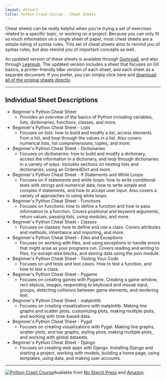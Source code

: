 ```yaml
---
layout: default
title: Python Crash Course - Cheat Sheets
---
```


Cheat sheets can be really helpful when you're trying a set of exercises related to a specific topic, or working on a project. Because you can only fit so much information on a single sheet of paper, most cheat sheets are a simple listing of syntax rules. This set of cheat sheets aims to remind you of syntax rules, but also remind you of important concepts as well.

An updated version of these sheets is available through [Gumroad](https://gum.co/python-cheat-sheets/), and also through [Leanpub](https://leanpub.com/beginners-python-cheat-sheets/). The updated version includes a sheet that focuses on Git basics, a printer-friendly b&w version of each sheet, and each sheet as a separate document. If you prefer, you can simply click here and [download all of the original sheets directly](https://github.com/ehmatthes/pcc/releases/download/v1.0.0/beginners_python_cheat_sheet_pcc_all.pdf).

- - -

Individual Sheet Descriptions
---

- Beginner's Python Cheat Sheet
    - Provides an overview of the basics of Python including variables, lists, dictionaries, functions, classes, and more.
- Beginner's Python Cheat Sheet - Lists
    - Focuses on lists: how to build and modify a list, access elements from a list, and loop through the values in a list. Also covers numerical lists, list comprehensions, tuples, and more.
- Beginner's Python Cheat Sheet - Dictionaries
    - Focuses on dictionaries: how to build and modify a dictionary, access the information in a dictionary, and loop through dictionaries in a variety of ways. Includes sections on nesting lists and dictionaries, using an OrderedDict and more.
- Beginner's Python Cheat Sheet - If Statements and While Loops
    - Focuses on if statements and while loops: how to write conditional tests with strings and numerical data, how to write simple and complex if statements, and how to accept user input. Also covers a variety of approaches to using while loops.
- Beginner's Python Cheat Sheet - Functions
    - Focuses on functions: how to define a function and how to pass information to a function. Covers positional and keyword arguments, return values, passing lists, using modules, and more.
- Beginner's Python Cheat Sheet - Classes
    - Focuses on classes: how to define and use a class. Covers attributes and methods, inheritance and importing, and more.
- Beginner's Python Cheat Sheet - Files and Exceptions
    - Focuses on working with files, and using exceptions to handle errors that might arise as your programs run. Covers reading and writing to files, try-except-else blocks, and storing data using the json module.
- Beginner's Python Cheat Sheet - Testing Your Code
    - Focuses on unit tests and test cases. How to test a function, and how to test a class.
- Beginner's Python Cheat Sheet - Pygame
    - Focuses on creating games with Pygame. Creating a game window, rect objects, images, responding to keyboard and mouse 
input, groups, detecting collisions between game elements, and rendering text.
- Beginner's Python Cheat Sheet - matplotlib
    - Focuses on creating visualizations with matplotlib. Making line graphs and scatter plots, customizing plots, making multiple plots, and working with time-based data.
- Beginner's Python Cheat Sheet - Pygal
    - Focuses on creating visualizations with Pygal. Making line graphs, scatter plots, and bar graphs, styling plots, making multiple plots, and working with global datasets.
- Beginner's Python Cheat Sheet - Django
    - Focuses on creating web apps with Django. Installing Django and starting a project, working with models, building a home page, using templates, using data, and making user accounts.
    
- - -

[![Python Crash Course](../images/cover.jpg)](http://nostarchpress.com/pythoncrashcourse)Available from [No Starch Press](http://nostarchpress.com/pythoncrashcourse) and [Amazon](http://www.amazon.com/Python-Crash-Course-Project-Based-Introduction/dp/1593276036).
